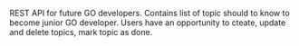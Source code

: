 REST API for future GO developers. Contains list of topic should to know to become junior GO developer. Users have an opportunity to cteate, update and delete topics, mark topic as done.